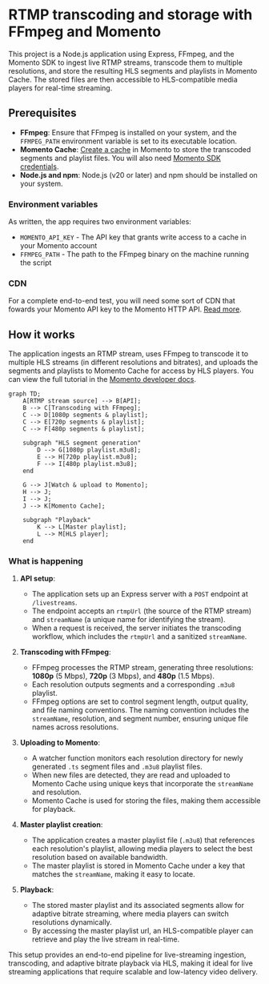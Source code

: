 # RTMP transcoding and storage with FFmpeg and Momento

This project is a Node.js application using Express, FFmpeg, and the Momento SDK to ingest live RTMP streams, transcode them to multiple resolutions, and store the resulting HLS segments and playlists in Momento Cache. The stored files are then accessible to HLS-compatible media players for real-time streaming.

## Prerequisites

- **FFmpeg**: Ensure that FFmpeg is installed on your system, and the `FFMPEG_PATH` environment variable is set to its executable location.
- **Momento Cache**: [Create a cache](https://console.gomomento.com/cache) in Momento to store the transcoded segments and playlist files. You will also need [Momento SDK credentials](https://console.gomomento.com/api-keys).
- **Node.js and npm**: Node.js (v20 or later) and npm should be installed on your system.

### Environment variables

As written, the app requires two environment variables:

* `MOMENTO_API_KEY` - The API key that grants write access to a cache in your Momento account
* `FFMPEG_PATH` - The path to the FFmpeg binary on the machine running the script

### CDN

For a complete end-to-end test, you will need some sort of CDN that fowards your Momento API key to the Momento HTTP API. [Read more](https://docs.momentohq.com/mediastore/streaming/decoding-video#using-a-cdn-with-header-forwarding).

## How it works

The application ingests an RTMP stream, uses FFmpeg to transcode it to multiple HLS streams (in different resolutions and bitrates), and uploads the segments and playlists to Momento Cache for access by HLS players. You can view the full tutorial in the [Momento developer docs](/https://docs.momentohq.com/mediastore/streaming/capture/rtmp).

```mermaid
graph TD;
    A[RTMP stream source] --> B[API];
    B --> C[Transcoding with FFmpeg];
    C --> D[1080p segments & playlist];
    C --> E[720p segments & playlist];
    C --> F[480p segments & playlist];

    subgraph "HLS segment generation"
        D --> G[1080p playlist.m3u8];
        E --> H[720p playlist.m3u8];
        F --> I[480p playlist.m3u8];
    end

    G --> J[Watch & upload to Momento];
    H --> J;
    I --> J;
    J --> K[Momento Cache];

    subgraph "Playback"
        K --> L[Master playlist];
        L --> M[HLS player];
    end
```

### What is happening

1. **API setup**:
   - The application sets up an Express server with a `POST` endpoint at `/livestreams`.
   - The endpoint accepts an `rtmpUrl` (the source of the RTMP stream) and `streamName` (a unique name for identifying the stream).
   - When a request is received, the server initiates the transcoding workflow, which includes the `rtmpUrl` and a sanitized `streamName`.

2. **Transcoding with FFmpeg**:
   - FFmpeg processes the RTMP stream, generating three resolutions: **1080p** (5 Mbps), **720p** (3 Mbps), and **480p** (1.5 Mbps).
   - Each resolution outputs segments and a corresponding `.m3u8` playlist.
   - FFmpeg options are set to control segment length, output quality, and file naming conventions. The naming convention includes the `streamName`, resolution, and segment number, ensuring unique file names across resolutions.

3. **Uploading to Momento**:
   - A watcher function monitors each resolution directory for newly generated `.ts` segment files and `.m3u8` playlist files.
   - When new files are detected, they are read and uploaded to Momento Cache using unique keys that incorporate the `streamName` and resolution.
   - Momento Cache is used for storing the files, making them accessible for playback.

4. **Master playlist creation**:
   - The application creates a master playlist file (`.m3u8`) that references each resolution's playlist, allowing media players to select the best resolution based on available bandwidth.
   - The master playlist is stored in Momento Cache under a key that matches the `streamName`, making it easy to locate.

5. **Playback**:
   - The stored master playlist and its associated segments allow for adaptive bitrate streaming, where media players can switch resolutions dynamically.
   - By accessing the master playlist url, an HLS-compatible player can retrieve and play the live stream in real-time.

This setup provides an end-to-end pipeline for live-streaming ingestion, transcoding, and adaptive bitrate playback via HLS, making it ideal for live streaming applications that require scalable and low-latency video delivery.
